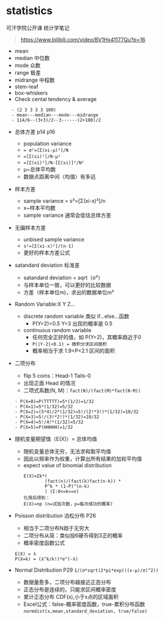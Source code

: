 # statistics
可汗学院公开课 统计学笔记
>https://www.bilibili.com/video/BV1Hx41177Qu?p=16

- mean
- median 中位数
- mode   众数
- range  极差
- midrange 中程数
- stem-leaf
- box-whiskers
- Check cental tendency & average
```
  - (2 3 3 3 3 100)
  - mean---median---mode---midrange 
  - 114/6--(3+3)/2--3------(2+100)/2
```

- 总体方差 p14 p16
  - population variance 
  - `= σ²=[Σ(xi-μ)²]/N`
  - `=[Σ(xi)²]/N-μ² ` 
  - `=[Σ(xi)²]/N-[Σ(xi)]²/N²` 
  - μ~总体平均数
  - 数据点距离中间（均值）有多远
 
- 样本方差  
  - sample variance = s²=[Σ(xi-x)²]/n   
  - x~样本平均数
  - sample variance 通常会低估总体方差
 
- 无偏样本方差 
  - unbised sample variance
  - `s²=[Σ(xi-x)²]/(n-1)`
  - 更好的样本方差公式

- satandard deviation 标准差
  - satandard deviation = sqrt（σ²）
  - 与样本单位一致，可以更好的比较数据
  - 方差（样本单位m)，求出的数据单位m²

- Random Variable:X Y Z...
  - discrete random variable 类似 if...else...函数
    - P(Y=2)=0.5 Y=3 出现的概率是 0.5
  - continuous random variable 
    - 任何完全正好的值，如 P(Y=2)，其概率趋近于0
    - `P(|Y-2|<0.1) = 微积分求区间面积`
    - 概率相当于求 1.9<P<2.1 区间的面积

- 二项分布
  - flip 5 coins：Head-1 Tails-0
  - 出现正面 Head 的情况
  - 二项式系数(N, M)：`fact(N)/(fact(M)*fact(N-M))`
  ```
  - P(X=0)=P(TTTTT)=5*(1/2)=1/32
  - P(X=1)=5*(1/32)=5/32
  - P(X=2)=(5*4)/2*(1/32)=5!/(2!*3!)*(1/32)=10/32
  - P(X=3)=5!/(3!*2!)*(1/32)=10/32
  - P(X=4)=5!/4!*(1/32)=5/32
  - P(X=5)=P(HHHHH)=1/32
  ```
 
 - 随机变量期望值（E(X)）= 总体均值
   - 随机变量总体无穷，无法求和取平均值
   - 因此以频率作为权重，计算出所有结果的加权平均值
   - expect value of binomial distribution
     ```
     E(X)=Σk*(
             (fact(n)/(fact(k)fact(n-k)) * 
             P^k * (1-P)^(n-k)
             ) (Σ:0<=k<=n)
     化简后得到：
     E(X)=np (n=试验次数，p=每次成功的概率)
     ```

- Poisson distribution 泊松分布 P26
  - 相当于二项分布N趋于无穷大
  - 二项分布从简：类似投6硬币得到3正的概率
  - 概率密度函数公式
  ```
  E(X) = λ
  P(X=k) = (λ^k/k!)*e^(-λ)
  ```
 
- Normal Distribution P29
`1/(σ*sqrt(2*pi*exp(((x-μ)/σ)^2))`
  - 数据量愈多，二项分布越接近正态分布
  - 正态分布是连续的，只能求区间概率密度
  - 累计正态分布 CDF(x),小于x点的区域面积
  - Excel公式：false-概率密度函数，true-累积分布函数
  `normdist(x,mean,standard_deviation, true/false)`
  
